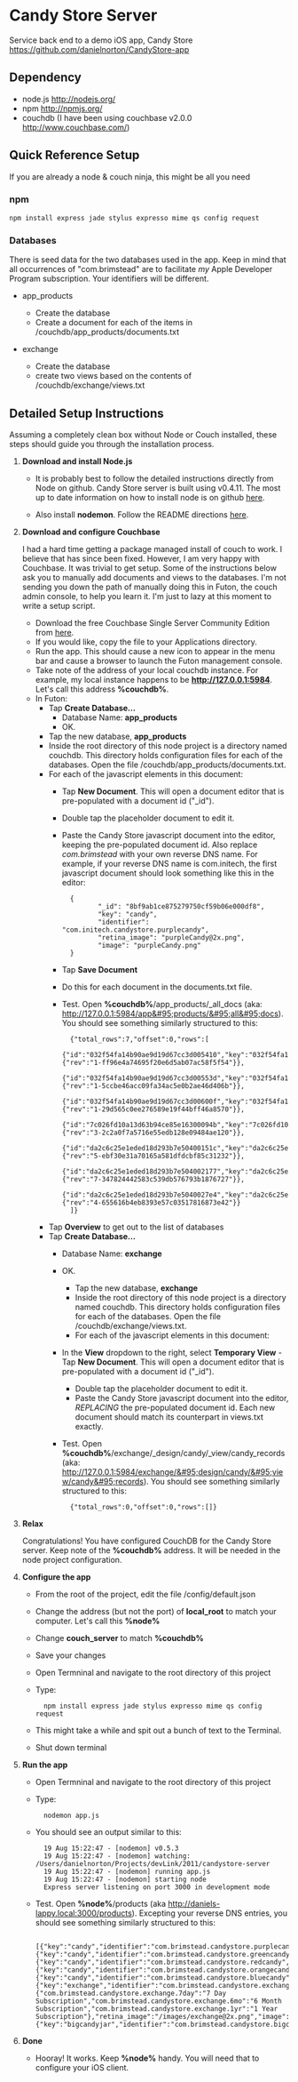 # Candy Store Server

Service back end to a demo iOS app, Candy Store <https://github.com/danielnorton/CandyStore-app>

## Dependency

- node.js <http://nodejs.org/>
- npm <http://npmjs.org/>
- couchdb (I have been using couchbase v2.0.0 <http://www.couchbase.com/>)

## Quick Reference Setup
If you are already a node & couch ninja, this might be all you need

### npm
    npm install express jade stylus expresso mime qs config request

### Databases
There is seed data for the two databases used in the app. Keep in mind that all occurrences of "com.brimstead" are to facilitate _my_ Apple Developer Program subscription. Your identifiers will be different.
	
- app_products
	- Create the database
	- Create a document for each of the items in /couchdb/app_products/documents.txt
	
- exchange
	- Create the database
	- create two views based on the contents of /couchdb/exchange/views.txt
		
## Detailed Setup Instructions

Assuming a completely clean box without Node or Couch installed, these steps should guide you through the installation process.

 1. **Download and install Node.js**

    - It is probably best to follow the detailed instructions directly from Node on github. Candy Store server is built using v0.4.11. The most up to date information on how to install node is on github [here](https://github.com/joyent/node/wiki/Installation).

    - Also install **nodemon**. Follow the README directions [here](https://github.com/remy/nodemon).

 1. **Download and configure Couchbase**

    I had a hard time getting a package managed install of couch to work. I believe that has since been fixed. However, I am very happy with Couchbase. It was trivial to get setup. Some of the instructions below ask you to manually add documents and views to the databases. I'm not sending you down the path of manually doing this in Futon, the couch admin console, to help you learn it. I'm just to lazy at this moment to write a setup script.

    - Download the free Couchbase Single Server Community Edition from [here](http://www.couchbase.com/downloads).
    - If you would like, copy the file to your Applications directory.
    - Run the app. This should cause a new icon to appear in the menu bar and cause a browser to launch the Futon management console.
    - Take note of the address of your local couchdb instance. For example, my local instance happens to be **http://127.0.0.1:5984**. Let's call this address **%couchdb%**.
    - In Futon:
        - Tap **Create Database...**
            - Database Name: **app_products**
            - OK.
        - Tap the new database, **app_products**
        - Inside the root directory of this node project is a directory named couchdb. This directory holds configuration files for each of the databases. Open the file /couchdb/app_products/documents.txt.
        - For each of the javascript elements in this document:
            - Tap **New Document**. This will open a document editor that is pre-populated with a document id ("_id").
            - Double tap the placeholder document to edit it.
            - Paste the Candy Store javascript document into the editor, keeping the pre-populated document id. Also replace _com.brimstead_ with your own reverse DNS name. For example, if your reverse DNS name is com.initech, the first javascript document should look something like this in the editor:

    				{
						   "_id": "8bf9ab1ce875279750cf59b06e000df8",
						   "key": "candy",
						   "identifier": "com.initech.candystore.purplecandy",
						   "retina_image": "purpleCandy@2x.png",
						   "image": "purpleCandy.png"
    				}

            - Tap **Save Document**
            - Do this for each document in the documents.txt file.
            - Test. Open **%couchdb%**/app&#95;products/&#95;all&#95;docs (aka: http://127.0.0.1:5984/app&#95;products/&#95;all&#95;docs). You should see something similarly structured to this:

    				{"total_rows":7,"offset":0,"rows":[
    				{"id":"032f54fa14b90ae9d19d67cc3d005410","key":"032f54fa14b90ae9d19d67cc3d005410","value":{"rev":"1-ff96e4a74695f20e6d5ab07ac58f5f54"}},
    				{"id":"032f54fa14b90ae9d19d67cc3d00553d","key":"032f54fa14b90ae9d19d67cc3d00553d","value":{"rev":"1-5ccbe46acc09fa34ac5e0b2ae46d406b"}},
    				{"id":"032f54fa14b90ae9d19d67cc3d00600f","key":"032f54fa14b90ae9d19d67cc3d00600f","value":{"rev":"1-29d565c0ee276589e19f44bff46a8570"}},
    				{"id":"7c026fd10a13d63b94ce85e16300094b","key":"7c026fd10a13d63b94ce85e16300094b","value":{"rev":"3-2c2a0f7a5716e55edb128e09484ae120"}},
    				{"id":"da2c6c25e1eded18d293b7e50400151c","key":"da2c6c25e1eded18d293b7e50400151c","value":{"rev":"5-ebf30e31a70165a581dfdcbf85c31232"}},
    				{"id":"da2c6c25e1eded18d293b7e504002177","key":"da2c6c25e1eded18d293b7e504002177","value":{"rev":"7-347824442583c539db576793b1876727"}},
    				{"id":"da2c6c25e1eded18d293b7e5040027e4","key":"da2c6c25e1eded18d293b7e5040027e4","value":{"rev":"4-655616b4eb8393e57c03517816873e42"}}
    				]}

        - Tap **Overview** to get out to the list of databases
        - Tap **Create Database...**
            - Database Name: **exchange**
            - OK.
		        - Tap the new database, **exchange**
		        - Inside the root directory of this node project is a directory named couchdb. This directory holds configuration files for each of the databases. Open the file /couchdb/exchange/views.txt.
		        - For each of the javascript elements in this document:
            - In the **View** dropdown to the right, select **Temporary View**
						 - Tap **New Document**. This will open a document editor that is pre-populated with a document id ("_id").
	            - Double tap the placeholder document to edit it.
	            - Paste the Candy Store javascript document into the editor, _REPLACING_ the pre-populated document id. Each new document should match its counterpart in views.txt exactly.
            - Test. Open **%couchdb%**/exchange/&#95;design/candy/&#95;view/candy&#95;records (aka: http://127.0.0.1:5984/exchange/&#95;design/candy/&#95;view/candy&#95;records). You should see something similarly structured to this:

    				{"total_rows":0,"offset":0,"rows":[]}
	
 1. **Relax**

    Congratulations! You have configured CouchDB for the Candy Store server. Keep note of the **%couchdb%** address. It will be needed in the node project configuration.

 1. **Configure the app**

    - From the root of the project, edit the file /config/default.json
    - Change the address (but not the port) of **local&#95;root** to match your computer. Let's call this **%node%**
    - Change **couch&#95;server** to match **%couchdb%**
    - Save your changes

    - Open Termninal and navigate to the root directory of this project
    - Type:

		    npm install express jade stylus expresso mime qs config request

    - This might take a while and spit out a bunch of text to the Terminal.
    - Shut down terminal

 1. **Run the app**

    - Open Termninal and navigate to the root directory of this project
    - Type:

		    nodemon app.js

    - You should see an output similar to this:

            19 Aug 15:22:47 - [nodemon] v0.5.3
            19 Aug 15:22:47 - [nodemon] watching: /Users/danielnorton/Projects/devLink/2011/candystore-server
            19 Aug 15:22:47 - [nodemon] running app.js
            19 Aug 15:22:47 - [nodemon] starting node
            Express server listening on port 3000 in development mode

    - Test. Open **%node%**/products (aka http://daniels-lappy.local:3000/products). Excepting your reverse DNS entries, you should see something similarly structured to this:

            [{"key":"candy","identifier":"com.brimstead.candystore.purplecandy","retina_image":"/images/purpleCandy@2x.png","image":"/images/purpleCandy.png"},{"key":"candy","identifier":"com.brimstead.candystore.greencandy","retina_image":"/images/greenCandy@2x.png","image":"/images/greenCandy.png"},{"key":"candy","identifier":"com.brimstead.candystore.redcandy","retina_image":"/images/redCandy@2x.png","image":"/images/redCandy.png"},{"key":"candy","identifier":"com.brimstead.candystore.orangecandy","retina_image":"/images/orangeCandy@2x.png","image":"/images/orangeCandy.png"},{"key":"candy","identifier":"com.brimstead.candystore.bluecandy","retina_image":"/images/blueCandy@2x.png","image":"/images/blueCandy.png"},{"key":"exchange","identifier":"com.brimstead.candystore.exchange","durations":{"com.brimstead.candystore.exchange.7day":"7 Day Subscription","com.brimstead.candystore.exchange.6mo":"6 Month Subscription","com.brimstead.candystore.exchange.1yr":"1 Year Subscription"},"retina_image":"/images/exchange@2x.png","image":"/images/exchange.png"},{"key":"bigcandyjar","identifier":"com.brimstead.candystore.bigcandyjar","retina_image":"/images/bigCandyJar@2x.png","image":"/images/bigCandyJar.png"}]

 1. **Done**
    - Hooray! It works. Keep **%node%** handy. You will need that to configure your iOS client.